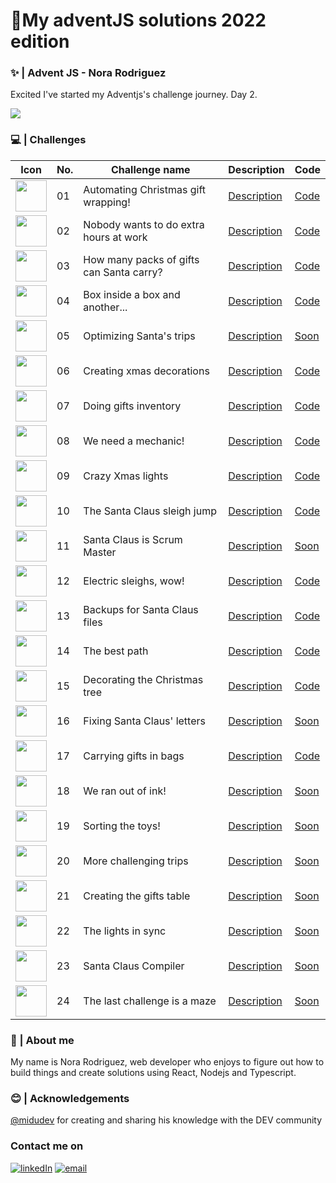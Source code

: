 # 🎄My adventJS solutions 2022 edition

### ✨ | Advent JS - Nora Rodriguez

Excited I've started my Adventjs's challenge journey. Day 2.

<img src='https://user-images.githubusercontent.com/94259578/205131298-f8a55888-6bd6-4445-af8d-4dbb7af3236b.png'/>

### 💻️ | Challenges

| Icon                                                                                                                                                                                              | No. | Challenge name                           | Description                                                       | Code                                                                                                   |
| ------------------------------------------------------------------------------------------------------------------------------------------------------------------------------------------------- | --- | ---------------------------------------- | ----------------------------------------------------------------- | ------------------------------------------------------------------------------------------------------ |
| <img style="width:50px" src='https://camo.githubusercontent.com/92d1311ec63de8a4ff571c54f8cffa88efa5bfdac3a7545b911a16cfc4afb2eb/68747470733a2f2f692e696d6775722e636f6d2f357a4c46634e662e706e67'> | 01  | Automating Christmas gift wrapping!      | <a href='https://adventjs.dev/challenges/2022/1'>Description</a>  | <a href='https://github.com/noravers/adventjs-2023-Javascript/blob/main/challenge01/index.js'>Code</a> |
| <img style="width:50px" src='https://camo.githubusercontent.com/9917cf60d2c70a457e511df2a09446e74bec7d7f2bb6c6738583bf1a770b76c7/68747470733a2f2f692e696d6775722e636f6d2f6b4978534b444c2e706e67'> | 02  | Nobody wants to do extra hours at work   | <a href='https://adventjs.dev/challenges/2022/2'>Description</a>  | <a href='https://github.com/noravers/adventjs-2023-Javascript/blob/main/challenge02/index.js'>Code</a> |
| <img style="width:50px" src='https://camo.githubusercontent.com/9e3b78711dd624deeb7e5af9afa9ca9520961b65a3d78c23a4a038da3fa79a9d/68747470733a2f2f692e696d6775722e636f6d2f584379773055382e706e67'> | 03  | How many packs of gifts can Santa carry? | <a href='https://adventjs.dev/challenges/2022/3'>Description</a>  | <a href='https://github.com/noravers/adventjs-2023-Javascript/blob/main/challenge03/index.js'>Code</a> |
| <img style="width:50px" src='https://camo.githubusercontent.com/82c4936126d7957bb8f4d0d1e33f5378658435d1471645b893446c27e15e61c0/68747470733a2f2f692e696d6775722e636f6d2f4c3835704845372e706e67'> | 04  | Box inside a box and another...          | <a href='https://adventjs.dev/challenges/2022/4'>Description</a>  | <a href='https://github.com/noravers/adventjs-2023-Javascript/blob/main/challenge04/index.js'>Code</a> |
| <img style="width:50px" src='https://camo.githubusercontent.com/7e417277c994a39ba30fb73a91d23fcc4be77886add5cab09f75d083186f7e23/68747470733a2f2f692e696d6775722e636f6d2f79375a306b36772e706e67'> | 05  | Optimizing Santa's trips                 | <a href='https://adventjs.dev/challenges/2022/5'>Description</a>  | <a href=''>Soon</a>                                                                                    |
| <img style="width:50px" src='https://camo.githubusercontent.com/709440305571e42110759f59d9c5af0bf2089b5298d62a5d2e49831bfaafb1be/68747470733a2f2f692e696d6775722e636f6d2f685273524d74312e706e67'> | 06  | Creating xmas decorations                | <a href='https://adventjs.dev/challenges/2022/6'>Description</a>  | <a href='https://github.com/noravers/adventjs-2023-Javascript/blob/main/challenge06/index.js'>Code</a> |
| <img style="width:50px" src='https://camo.githubusercontent.com/1bc140fe01fd0a3f1469d2193d099ce5e79f7fb2b8cc5adb5d0f92b1a1d9811a/68747470733a2f2f692e696d6775722e636f6d2f53566e524e34472e706e67'> | 07  | Doing gifts inventory                    | <a href='https://adventjs.dev/challenges/2022/7'>Description</a>  | <a href='https://github.com/noravers/adventjs-2023-Javascript/blob/main/challenge07/index.js'>Code</a> |
| <img style="width:50px" src='https://camo.githubusercontent.com/d5abc4e48752cc1087b24d8087f9eac61f55b78ee5869625945dbb75a0770fe0/68747470733a2f2f692e696d6775722e636f6d2f73616d717167582e706e67'> | 08  | We need a mechanic!                      | <a href='https://adventjs.dev/challenges/2022/8'>Description</a>  | <a href='https://github.com/noravers/adventjs-2023-Javascript/blob/main/challenge08/index.js'>Code</a> |
| <img style="width:50px" src='https://camo.githubusercontent.com/6963011ad2eb37cfd90309c6df88607521493660f30a6484538ee5ec3da17141/68747470733a2f2f692e696d6775722e636f6d2f306d6b6b6258782e706e67'> | 09  | Crazy Xmas lights                        | <a href='https://adventjs.dev/challenges/2022/9'>Description</a>  | <a href='https://github.com/noravers/adventjs-2023-Javascript/blob/main/challenge09/index.js'>Code</a> |
| <img style="width:50px" src='https://camo.githubusercontent.com/13a6617006d8b8ee4269763c14dc20d4239ab3f5e820575843cb808e0c330833/68747470733a2f2f692e696d6775722e636f6d2f5a3843545050782e706e67'> | 10  | The Santa Claus sleigh jump              | <a href='https://adventjs.dev/challenges/2022/10'>Description</a> | <a href='https://github.com/noravers/adventjs-2023-Javascript/blob/main/challenge10/index.js'>Code</a> |
| <img style="width:50px" src='https://camo.githubusercontent.com/71a0c532f63de6a3907d8a663811a641aa10f3ea19864457eee46c4ccfef612d/68747470733a2f2f692e696d6775722e636f6d2f706a7a77306d412e706e67'> | 11  | Santa Claus is Scrum Master              | <a href='https://adventjs.dev/challenges/2022/11'>Description</a> | <a href=''>Soon</a>                                                                                    |
| <img style="width:50px" src='https://camo.githubusercontent.com/d4d283fc7359d77d7f7270b3c55998cedb6125395ba1b3e9e9bd3d5ff5f45e08/68747470733a2f2f692e696d6775722e636f6d2f497937466e5a482e706e67'> | 12  | Electric sleighs, wow!                   | <a href='https://adventjs.dev/challenges/2022/12'>Description</a> | <a href='https://github.com/noravers/adventjs-2023-Javascript/blob/main/challenge12/index.js'>Code</a> |
| <img style="width:50px" src='https://camo.githubusercontent.com/6c3ab59c84ca23ad8b7b4691be5b5f07bec9c37fe8f3c227ceb718aebcf458cf/68747470733a2f2f692e696d6775722e636f6d2f4d654a5a6f36752e706e67'> | 13  | Backups for Santa Claus files            | <a href='https://adventjs.dev/challenges/2022/13'>Description</a> | <a href='https://github.com/noravers/adventjs-2023-Javascript/blob/main/challenge13/index.js'>Code</a>                                                                                    |
| <img style="width:50px" src='https://camo.githubusercontent.com/42777fa4859bebda91314cb71b089b2cc9cb2a9322966ecfce2f6632d8bfa0eb/68747470733a2f2f692e696d6775722e636f6d2f57433547514e362e706e67'> | 14  | The best path                            | <a href='https://adventjs.dev/challenges/2022/14'>Description</a> | <a href='https://github.com/noravers/adventjs-2023-Javascript/blob/main/challenge14/index.js'>Code</a>                                                                                    |
| <img style="width:50px" src='https://camo.githubusercontent.com/bffd5b1ba3a7d9079d33eba8145f158b53d4f21cdc423c454c26af6403b31dde/68747470733a2f2f692e696d6775722e636f6d2f313074706d4b4a2e706e67'> | 15  | Decorating the Christmas tree            | <a href='https://adventjs.dev/challenges/2022/15'>Description</a> | <a href='https://github.com/noravers/adventjs-2023-Javascript/blob/main/challenge15/index.js'>Code</a>                                                                                    |
| <img style="width:50px" src='https://camo.githubusercontent.com/628cb8dd45dc5b2091c567bddea910b5649dd20e0736520fe20ce69dc89fd696/68747470733a2f2f692e696d6775722e636f6d2f37777a6f4839512e706e67'> | 16  | Fixing Santa Claus' letters              | <a href='https://adventjs.dev/challenges/2022/16'>Description</a> | <a href=''>Soon</a>                                                                                    |
| <img style="width:50px" src='https://camo.githubusercontent.com/78570b7d808e59d71ab349155b08b709c513a01c37b410c87d7f1f76d68e2b81/68747470733a2f2f692e696d6775722e636f6d2f3164374e5a33332e706e67'> | 17  | Carrying gifts in bags                   | <a href='https://adventjs.dev/challenges/2022/17'>Description</a> | <a href='https://github.com/noravers/adventjs-2023-Javascript/blob/main/challenge17/index.js'>Code</a>                                                                                    |
| <img style="width:50px" src='https://camo.githubusercontent.com/923a972fbe1f555cc14935b7abe95f3596b07e40df18c8c8f3d8b47b1ab5016d/68747470733a2f2f692e696d6775722e636f6d2f354530726a62562e706e67'> | 18  | We ran out of ink!                       | <a href='https://adventjs.dev/challenges/2022/18'>Description</a> | <a href=''>Soon</a>                                                                                    |
| <img style="width:50px" src='https://camo.githubusercontent.com/2fa0ef7bbb15e627cadd1213de5e2171dee28d456548b04b952fdb231d35425d/68747470733a2f2f692e696d6775722e636f6d2f686242754a5a482e706e67'> | 19  | Sorting the toys!                        | <a href='https://adventjs.dev/challenges/2022/19'>Description</a> | <a href=''>Soon</a>                                                                                    |
| <img style="width:50px" src='https://camo.githubusercontent.com/c311385116bcc2ff6e4dcec3868cbf766f8e3ce9401197f324ffc7629008aca5/68747470733a2f2f692e696d6775722e636f6d2f595742775659322e706e67'> | 20  | More challenging trips                   | <a href='https://adventjs.dev/challenges/2022/20'>Description</a> | <a href=''>Soon</a>                                                                                    |
| <img style="width:50px" src='https://camo.githubusercontent.com/eb92c3116542bb64af2831e67ad9634c5031864b2fb0ab5d797b670ca7cb821b/68747470733a2f2f692e696d6775722e636f6d2f396579784146482e706e67'> | 21  | Creating the gifts table                 | <a href='https://adventjs.dev/challenges/2022/21'>Description</a> | <a href=''>Soon</a>                                                                                    |
| <img style="width:50px" src='https://camo.githubusercontent.com/442fafeaa247470361599755aba5ce3ce0d4b5ea9a8c5c45238a4e9933690c13/68747470733a2f2f692e696d6775722e636f6d2f73414e7837766f2e706e67'> | 22  | The lights in sync                       | <a href='https://adventjs.dev/challenges/2022/22'>Description</a> | <a href=''>Soon</a>                                                                                    |
| <img style="width:50px" src='https://camo.githubusercontent.com/0b7c2f219668f29caae18f6bb9a3272a36b43d4eb64aed46ed0e63bcd904e973/68747470733a2f2f692e696d6775722e636f6d2f385545454d79482e706e67'> | 23  | Santa Claus Compiler                     | <a href='https://adventjs.dev/challenges/2022/23'>Description</a> | <a href=''>Soon</a>                                                                                    |
| <img style="width:50px" src='https://camo.githubusercontent.com/9ca5822a8eee54a05357fa687bce8532fb85f4dffec1ea9d60f6884cdb117586/68747470733a2f2f692e696d6775722e636f6d2f466d5863566d732e706e67'> | 24  | The last challenge is a maze             | <a href='https://adventjs.dev/challenges/2022/24'>Description</a> | <a href=''>Soon</a>                                                                                    |

### 👋 | About me

My name is Nora Rodriguez, web developer who enjoys to figure out how to build things and create solutions using React, Nodejs and Typescript.

### 😊 | Acknowledgements

<a href='https://twitter.com/midudev'>@midudev</a> for creating and sharing his knowledge with the DEV community

###

### Contact me on

<a href="https://www.linkedin.com/in/nora-rodriguez-b90947248/" target="_blank" rel="noreferrer">![linkedIn](https://img.shields.io/badge/linkedin-0078D6?style=for-the-badge&logo=linkedin&logoColor=white)</a> <a href="mailto:gia.drago4@gmail.com" target="_blank" rel="noreferrer">![email](https://img.shields.io/badge/gmail-0078D6?style=for-the-badge&logo=gmail&logoColor=white)</a>
